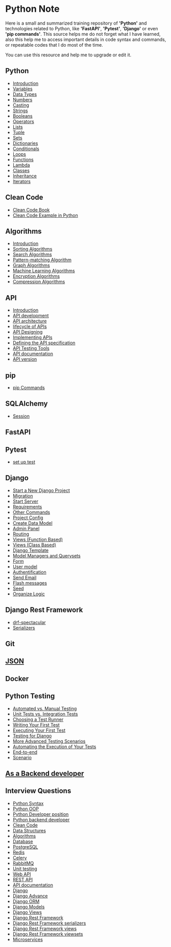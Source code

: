 # Python Note
Here is a small and summarized training repository of **'Python'** and technologies related to Python, like **'FastAPI'**, **'Pytest'**, **'Django'** or even **'pip commands'**.
This source helps me do not forget what I have learned, also this help me to access important details in code syntax and commands, or repeatable codes that I do most of the time.

You can use this resource and help me to upgrade or edit it.

## Python
  + [Introduction](https://github.com/zamaniamin/python-family/wiki/Introduction)
  + [Variables](https://github.com/zamaniamin/python-family/wiki/Variables)
  + [Data Types](https://github.com/zamaniamin/python-family/wiki/Data-Types)
  + [Numbers](https://github.com/zamaniamin/python-family/wiki/Numbers)
  + [Casting](https://github.com/zamaniamin/python-family/wiki/Casting)
  + [Strings](https://github.com/zamaniamin/python-family/wiki/Strings)
  + [Booleans](https://github.com/zamaniamin/python-family/wiki/Booleans)
  + [Operators](https://github.com/zamaniamin/python-family/wiki/Operators)
  + [Lists](https://github.com/zamaniamin/python-family/wiki/Lists)
  + [Tuple](https://github.com/zamaniamin/python-family/wiki/Tuple)
  + [Sets](https://github.com/zamaniamin/python-family/wiki/Sets)
  + [Dictionaries](https://github.com/zamaniamin/python-family/wiki/Dictionaries)
  + [Conditionals](https://github.com/zamaniamin/python-family/wiki/Conditionals)
  + [Loops](https://github.com/zamaniamin/python-family/wiki/Loops)
  + [Functions](https://github.com/zamaniamin/python-family/wiki/Functions)
  + [Lambda](https://github.com/zamaniamin/python-family/wiki/Lambda)
  + [Classes](https://github.com/zamaniamin/python-family/wiki/Classes)
  + [Inheritance](https://github.com/zamaniamin/python-family/wiki/Inheritance)
  + [Iterators](https://github.com/zamaniamin/python-family/wiki/Iterators)
## Clean Code
  + [Clean Code Book](https://github.com/zamaniamin/python-family/wiki/Clean-Code-Book)
  + [Clean Code Example in Python](https://github.com/zamaniamin/python-family/wiki/Clean-Code-Example-in-Python)
## Algorithms
  + [Introduction](https://github.com/zamaniamin/python-family/wiki/Algorithms-Introduction)
  + [Sorting Algorithms](https://github.com/zamaniamin/python-family/wiki/Sorting-Algorithms)
  + [Search Algorithms](https://github.com/zamaniamin/python-family/wiki/Search-Algorithms)
  + [Pattern-matching Algorithm](https://github.com/zamaniamin/python-family/wiki/Pattern-matching-Algorithm)
  + [Graph Algorithms](https://github.com/zamaniamin/python-family/wiki/Graph-Algorithms)
  + [Machine Learning Algorithms](https://github.com/zamaniamin/python-family/wiki/Machine-Learning-Algorithms)
  + [Encryption Algorithms](https://github.com/zamaniamin/python-family/wiki/Encryption-Algorithms)
  + [Compression Algorithms](https://github.com/zamaniamin/python-family/wiki/Compression-Algorithms)
## API
  + [Introduction](https://github.com/zamaniamin/python-family/wiki/API)
  + [API development](https://github.com/zamaniamin/python-family/wiki/API-development)
  + [API architecture]()
  + [lifecycle of APIs]()
  + [API Designing]()
  + [Implementing APIs]()
  + [Defining the API specification]()
  + [API Testing Tools](https://github.com/zamaniamin/python-family/wiki/Testing-Tool)
  + [API documentation]()
  + [API version](https://github.com/zamaniamin/python-family/wiki/API-version)
## pip
  + [pip Commands](https://github.com/zamaniamin/python-family/wiki/pip-Commands)
## SQLAlchemy
  + [Session](https://github.com/zamaniamin/Python/wiki/session)
## FastAPI
## Pytest
  + [set up test](https://github.com/zamaniamin/Python/wiki/Set-Up-Test)

## Django
  + [Start a New Django Project](https://github.com/zamaniamin/python-family/wiki/Start-a-new-Django-project)
  + [Migration](https://github.com/zamaniamin/python-family/wiki/Migration)
  + [Start Server](https://github.com/zamaniamin/python-family/wiki/Start-server)
  + [Requirements](https://github.com/zamaniamin/python-family/wiki/Requirements)
  + [Other Commands](https://github.com/zamaniamin/python-family/wiki/Other-commands)
  + [Project Config](https://github.com/zamaniamin/python-family/wiki/Project-config)
  + [Create Data Model](https://github.com/zamaniamin/python-family/wiki/Create-data-model)
  + [Admin Panel](https://github.com/zamaniamin/python-family/wiki/Admin-panel)
  + [Routing](https://github.com/zamaniamin/python-family/wiki/Routing)
  + [Views (Function Based)](https://github.com/zamaniamin/python-family/wiki/Function-Based-Views)
  + [Views (Class Based)](https://github.com/zamaniamin/python-family/wiki/Class-Based-Views)
  + [Django Template](https://github.com/zamaniamin/python-family/wiki/Django-Template)
  + [Model Managers and Querysets](https://github.com/zamaniamin/python-family/wiki/Model-Managers-and-Querysets)
  + [Form](https://github.com/zamaniamin/python-family/wiki/Form-(forms.py))
  + [User model](https://github.com/zamaniamin/python-family/wiki/User-model-(pre-created))
  + [Authentification](https://github.com/zamaniamin/python-family/wiki/Authentification)
  + [Send Email](https://github.com/zamaniamin/python-family/wiki/Send-Email)
  + [Flash messages](https://github.com/zamaniamin/python-family/wiki/Flash-messages)
  + [Seed](https://github.com/zamaniamin/python-family/wiki/Seed)
  + [Organize Logic](https://github.com/zamaniamin/python-family/wiki/Organize-Logic)
## Django Rest Framework
  + [drf-spectacular](https://github.com/zamaniamin/python-family/wiki/drf-spectacular)
  + [Serializers](https://github.com/zamaniamin/python-family/wiki/Serializers)
## Git
## [JSON](https://github.com/zamaniamin/python-family/wiki/JSON)
## Docker
## Python Testing
  + [Automated vs. Manual Testing](https://github.com/zamaniamin/python-family/wiki/Automated-vs.-Manual-Testing)
  + [Unit Tests vs. Integration Tests](https://github.com/zamaniamin/python-family/wiki/Unit-Tests-vs.-Integration-Tests)
  + [Choosing a Test Runner](https://github.com/zamaniamin/python-family/wiki/Choosing-a-Test-Runner)
  + [Writing Your First Test](https://github.com/zamaniamin/python-family/wiki/Writing-Your-First-Test)
  + [Executing Your First Test](https://github.com/zamaniamin/python-family/wiki/Executing-Your-First-Test)
  + [Testing for Django](https://github.com/zamaniamin/python-family/wiki/Testing-for-Django)
  + [More Advanced Testing Scenarios](https://github.com/zamaniamin/python-family/wiki/More-Advanced-Testing-Scenarios)
  + [Automating the Execution of Your Tests](https://github.com/zamaniamin/python-family/wiki/Automating-the-Execution-of-Your-Tests)
  + [End-to-end](https://github.com/zamaniamin/python-family/wiki/End-to-end-Testing)
  + [Scenario ](https://github.com/zamaniamin/python-family/wiki/Scenario)
## [As a Backend developer](https://github.com/zamaniamin/python-family/wiki/As-a-Backend-Developer)
## Interview Questions
  + [Python Syntax](https://github.com/zamaniamin/python-family/wiki/Python-Syntax)
  + [Python OOP](https://github.com/zamaniamin/python-family/wiki/Python-OOP)
  + [Python Developer position](https://github.com/zamaniamin/python-family/wiki/Python-Developer-Position)
  + [Python backend developer](https://github.com/zamaniamin/python-family/wiki/Python-Backend-Developer)
  + [Clean Code](https://github.com/zamaniamin/python-family/wiki/Clean-Code)
  + [Data Structures](https://github.com/zamaniamin/python-family/wiki/Data-Structures)
  + [Algorithms ](https://github.com/zamaniamin/python-family/wiki/Algorithms)
  + [Database](https://github.com/zamaniamin/python-family/wiki/SQL-and-NoSQL)
  + [PostgreSQL](https://github.com/zamaniamin/python-family/wiki/PostgreSQL)
  + [Redis](https://github.com/zamaniamin/python-family/wiki/Redis)
  + [Celery](https://github.com/zamaniamin/python-family/wiki/Celery)
  + [RabbitMQ](https://github.com/zamaniamin/python-family/wiki/RabbitMQ)
  + [Unit testing](https://github.com/zamaniamin/python-family/wiki/Unit-testing)
  + [Web API](https://github.com/zamaniamin/python-family/wiki/Web-API)
  + [REST API](https://github.com/zamaniamin/python-family/wiki/REST-API)
  + [API documentation](https://github.com/zamaniamin/python-family/wiki/API-documentation)
  + [Django](https://github.com/zamaniamin/python-family/wiki/Django)
  + [Django Advance](https://github.com/zamaniamin/python-family/wiki/Django-Advance)
  + [Django ORM](https://github.com/zamaniamin/python-family/wiki/Django-ORM)
  + [Django Models](https://github.com/zamaniamin/python-family/wiki/Django-Models)
  + [Django Views](https://github.com/zamaniamin/python-family/wiki/Django-views)
  + [Django Rest Framework](https://github.com/zamaniamin/python-family/wiki/Django-Rest-Framework)
  + [Django Rest Framework serializers](https://github.com/zamaniamin/python-family/wiki/Django-Rest-Framework-serializers)
  + [Django Rest Framework views](https://github.com/zamaniamin/python-family/wiki/Django-Rest-Framework-views)
  + [Django Rest Framework viewsets](https://github.com/zamaniamin/python-family/wiki/Django-Rest-Framework-viewsets)
  + [Microservices](https://github.com/zamaniamin/python-family/wiki/Microservices)
